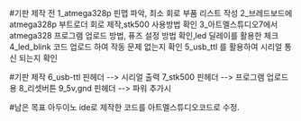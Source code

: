 #기판 제작 전
1_atmega328p 핀맵 파악, 최소 회로 부품 리스트 작성 
2_브레드보드에 atmega328p 부트로더 회로 제작,stk500 사용방법 확인 
3_아트멜스튜디오7에서 atmega328 프로그램 업로드 방법, 퓨즈 설정 방법 확인,led 딜레이를 활용한 체크 
4_led_blink 코드 업로드 하여 작동 문제 없는지 확인 
5_usb_ttl 를 활용하여 시리얼 통신 되는지 확인

#기판 제작
6_usb-ttl 핀헤더  --> 시리얼 출력
7_stk500 핀헤더  --> 프로그램 업로드 용
8_리셋버튼 
9_5v,gnd 핀헤더 --> 파워 추가시  



#남은 목표
아두이노 ide로 제작한 코드를 아트멜스튜디오코드로 수정. 

